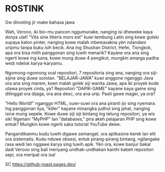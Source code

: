 # ROSTINK
Gw dirosting jir make bahasa jawa

Wah, Verooo, iki bio-mu pancen nggumunake, nanging isi dheweke kaya donya ulat! "Vita sine litteris mors est" kuwi tembung Latin sing kowe goleki supaya katon pinter, nanging kowe malah mbewasakna yèn ndandani uripmu tanpa buku isih becik. Ana ing Shushan District, Hefei, Tiongkok, apa ora bisa milih panggonan sing luwih menarik? Kayane ora ana sing ngerti kowe ing kana, kowe mung duwe 4 pengikut, mungkin amarga padha wedi ndelok karya-karyamu.

Ngomong-ngomong soal repositori, 7 repositoria sing ana, nanging ora siji-sijine sing duwe sorotan. "BELAJAR-JAWA" kuwi anggone nganggo Java ora ana sing marem, koen malah golek siji wanita Jawa, apa iki proyek kode utawa proyek cinta, ya? Repositori "DAPIK-GAME" kayane kaya game sing ditinggal ora dijaga, ora ana desc, ora ana urip. Pasti gawe mager, ya ora?

"Hello World!" nganggo HTML, suwi-suwi ora ana piranti ijo sing nyemara. Ing panggonan liya, "killer" kayane minangka judhul sing jahat, nanging isine mung sepele. Kowe duwe siji siji bintang ing telung repositori, ya wis sik! Ngenani "MyPHP" lan "databases," pira akeh pelajaran PHP sing kowe entuk? Mungkin kowe ngerti saka tutorial YouTube dewe.

Pangandikanmu kudu luwih digawe semangat, ora aplikasine kerek lan elit ora sistematis. Kudu nduwe obsesi, entuk pirang-pirang bintang, ngilangake rasa wedi lan nggawe karya sing luwih apik. Yèn ora, kowe banjur bakal dadi Verooo sing bali menyang undhak-undhakan kanthi kabeh repositori sepi, ora meripat ora isa!

SC https://github-roast.pages.dev/
